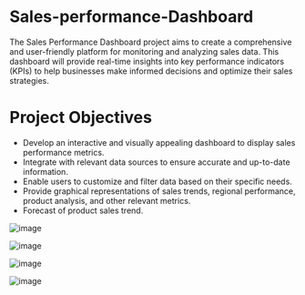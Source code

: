 # Sales-performance-Dashboard
The Sales Performance Dashboard project aims to create a comprehensive and user-friendly platform for monitoring and analyzing sales data. This dashboard will provide real-time insights into key performance indicators (KPIs) to help businesses make informed decisions and optimize their sales strategies.

# Project Objectives
- Develop an interactive and visually appealing dashboard to display sales performance metrics.
- Integrate with relevant data sources to ensure accurate and up-to-date information.
- Enable users to customize and filter data based on their specific needs.
- Provide graphical representations of sales trends, regional performance, product analysis, and other relevant metrics.
- Forecast of product sales trend.

![image](https://github.com/Ariyo1105/Sales-performance-Dashboard/assets/146656101/cc366a57-ddfe-4168-8441-753bebecc80f)

![image](https://github.com/Ariyo1105/Sales-performance-Dashboard/assets/146656101/bcb65c9c-0180-4436-99a9-7d01612c6a4b)

![image](https://github.com/Ariyo1105/Sales-performance-Dashboard/assets/146656101/52418306-d5de-4265-a5c7-3259b8dd355b)

![image](https://github.com/Ariyo1105/Sales-performance-Dashboard/assets/146656101/6907405f-ac2b-42e4-bf80-c415fc84c8fe)









